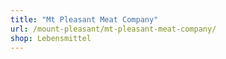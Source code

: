 ```yaml
---
title: "Mt Pleasant Meat Company"
url: /mount-pleasant/mt-pleasant-meat-company/
shop: Lebensmittel
---
```


